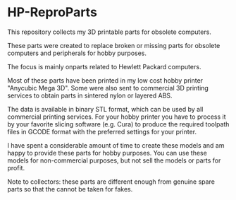 # HP-ReproParts
This repository collects my 3D printable parts for obsolete computers.

These parts were created to replace broken or missing parts for obsolete computers and peripherals for hobby purposes. 

The focus is mainly onparts related to Hewlett Packard computers.

Most of these parts have been printed in my low cost hobby printer "Anycubic Mega 3D".
Some were also sent to commercial 3D printing services to obtain parts in sintered nylon or layered ABS.

The data is available in binary STL format, which can be used by all commercial printing services.
For your hobby printer you have to process it by your favorite slicing software (e.g. Cura) to produce the required toolpath files in GCODE format with the preferred settings for your printer.

I have spent a considerable amount of time to create these models and am happy to provide these parts for hobby purposes.
You can use these models for non-commercial purposes, but not sell the models or parts for profit.

Note to collectors: these parts are different enough from genuine spare parts so that the cannot be taken for fakes.
